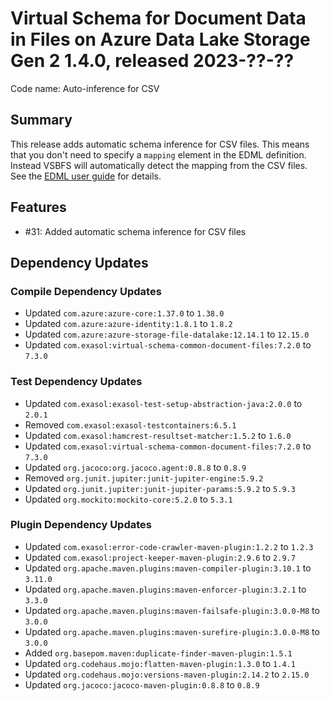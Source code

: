 # Virtual Schema for Document Data in Files on Azure Data Lake Storage Gen 2 1.4.0, released 2023-??-??

Code name: Auto-inference for CSV

## Summary

This release adds automatic schema inference for CSV files. This means that you don't need to specify a `mapping` element in the EDML definition. Instead VSBFS will automatically detect the mapping from the CSV files. See the [EDML user guide](https://github.com/exasol/virtual-schema-common-document/blob/main/doc/user_guide/edml_user_guide.md#automatic-mapping-inference) for details.

## Features

* #31: Added automatic schema inference for CSV files

## Dependency Updates

### Compile Dependency Updates

* Updated `com.azure:azure-core:1.37.0` to `1.38.0`
* Updated `com.azure:azure-identity:1.8.1` to `1.8.2`
* Updated `com.azure:azure-storage-file-datalake:12.14.1` to `12.15.0`
* Updated `com.exasol:virtual-schema-common-document-files:7.2.0` to `7.3.0`

### Test Dependency Updates

* Updated `com.exasol:exasol-test-setup-abstraction-java:2.0.0` to `2.0.1`
* Removed `com.exasol:exasol-testcontainers:6.5.1`
* Updated `com.exasol:hamcrest-resultset-matcher:1.5.2` to `1.6.0`
* Updated `com.exasol:virtual-schema-common-document-files:7.2.0` to `7.3.0`
* Updated `org.jacoco:org.jacoco.agent:0.8.8` to `0.8.9`
* Removed `org.junit.jupiter:junit-jupiter-engine:5.9.2`
* Updated `org.junit.jupiter:junit-jupiter-params:5.9.2` to `5.9.3`
* Updated `org.mockito:mockito-core:5.2.0` to `5.3.1`

### Plugin Dependency Updates

* Updated `com.exasol:error-code-crawler-maven-plugin:1.2.2` to `1.2.3`
* Updated `com.exasol:project-keeper-maven-plugin:2.9.6` to `2.9.7`
* Updated `org.apache.maven.plugins:maven-compiler-plugin:3.10.1` to `3.11.0`
* Updated `org.apache.maven.plugins:maven-enforcer-plugin:3.2.1` to `3.3.0`
* Updated `org.apache.maven.plugins:maven-failsafe-plugin:3.0.0-M8` to `3.0.0`
* Updated `org.apache.maven.plugins:maven-surefire-plugin:3.0.0-M8` to `3.0.0`
* Added `org.basepom.maven:duplicate-finder-maven-plugin:1.5.1`
* Updated `org.codehaus.mojo:flatten-maven-plugin:1.3.0` to `1.4.1`
* Updated `org.codehaus.mojo:versions-maven-plugin:2.14.2` to `2.15.0`
* Updated `org.jacoco:jacoco-maven-plugin:0.8.8` to `0.8.9`
